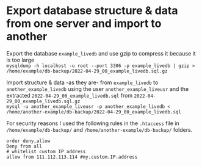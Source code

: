 # Export database structure & data from one server and import to another
Export the database `example_livedb` and use gzip to compress it because it is too large  
`mysqldump -h localhost -u root --port 3306 -p example_livedb | gzip > /home/example/db-backup/2022-04-29_00_example_livedb.sql.gz`  

Import structure & data -as they are- from `example_livedb` to `another_example_livedb` using the user `another_example_liveusr` and the extracted `2022-04-29_00_example_livedb.sql` from `2022-04-29_00_example_livedb.sql.gz`  
`mysql -u another_example_liveusr -p another_example_livedb < /home/another-example/db-backup/2022-04-29_00_example_livedb.sql`

For security reasons I used the following rules in the `.htaccess` file in `/home/example/db-backup/` and `/home/another-example/db-backup/` folders.
```
order deny,allow
Deny from all 
# whitelist custom IP address
allow from 111.112.113.114 #my.custom.IP.address
```
